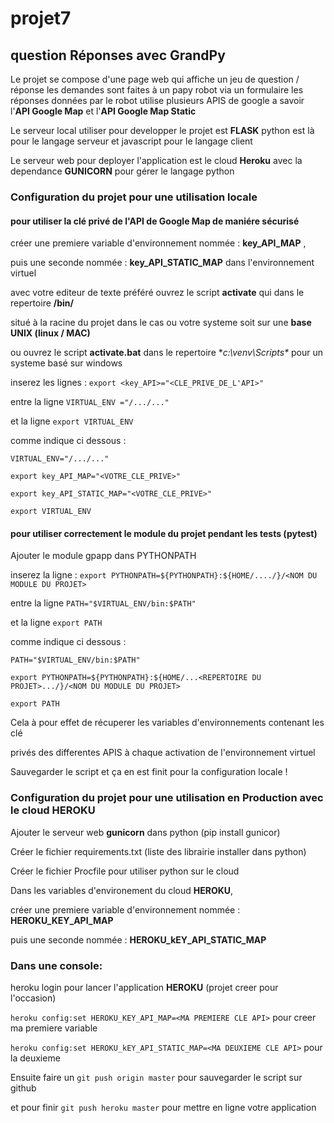 # projet7
question Réponses avec GrandPy
------------------------------

Le projet se compose d'une page web qui affiche un jeu de question / réponse
les demandes sont faites à un papy robot via un formulaire
les réponses données par le robot utilise plusieurs APIS de google
a savoir l'**API Google Map** et l'**API Google Map Static**

Le serveur local utiliser pour developper le projet est **FLASK**
python est là pour le langage serveur et javascript pour le langage client

Le serveur web pour deployer l'application est le cloud **Heroku** avec la dependance **GUNICORN**
pour gérer le langage python
### Configuration du projet pour une utilisation locale

#### pour utiliser la clé privé de l'API de Google Map de maniére sécurisé

créer une premiere variable d'environnement  nommée : **key_API_MAP** ,

puis une seconde nommée : **key_API_STATIC_MAP** dans l'environnement virtuel

avec votre editeur de texte préféré ouvrez le script **activate** qui dans le repertoire  **<venv>/bin/**

situé à la racine du projet dans le cas ou votre systeme soit sur une **base UNIX (linux / MAC)**

ou ouvrez le script **activate.bat** dans le repertoire **c:\venv\Scripts\** pour un systeme basé sur windows

inserez les lignes : `export <key_API>="<CLE_PRIVE_DE_L'API>"`

entre la ligne `VIRTUAL_ENV ="/.../..."`

et la ligne `export VIRTUAL_ENV`

comme indique ci dessous :

`VIRTUAL_ENV="/.../..."`

`export key_API_MAP="<VOTRE_CLE_PRIVE>"`

`export key_API_STATIC_MAP="<VOTRE_CLE_PRIVE>"`

`export VIRTUAL_ENV`

#### pour utiliser correctement le module du projet pendant les tests (pytest)

Ajouter le module gpapp dans PYTHONPATH

inserez la ligne : `export PYTHONPATH=${PYTHONPATH}:${HOME/..../}/<NOM DU MODULE DU PROJET>`

entre la ligne `PATH="$VIRTUAL_ENV/bin:$PATH"`

et la ligne `export PATH`

comme indique ci dessous :

`PATH="$VIRTUAL_ENV/bin:$PATH"`

`export PYTHONPATH=${PYTHONPATH}:${HOME/...<REPERTOIRE DU PROJET>.../}/<NOM DU MODULE DU PROJET>`

`export PATH`

Cela à pour effet de récuperer les variables d'environnements contenant les clé

privés des differentes APIS à chaque activation de l'environnement virtuel

Sauvegarder le script et ça en est finit pour la configuration locale !

### Configuration du projet pour une utilisation en Production avec le cloud **HEROKU**
Ajouter le serveur web **gunicorn** dans python (pip install gunicor)

Créer le fichier requirements.txt (liste des librairie installer dans python)

Créer le fichier Procfile pour utiliser python sur le cloud

Dans les variables d'environement du cloud **HEROKU**,

créer une premiere variable d'environnement  nommée : **HEROKU_KEY_API_MAP**

puis une seconde nommée : **HEROKU_kEY_API_STATIC_MAP**

### Dans une console:

heroku login pour lancer l'application **HEROKU** (projet creer pour l'occasion)

`heroku config:set HEROKU_KEY_API_MAP=<MA PREMIERE CLE API>` pour creer ma premiere variable

`heroku config:set HEROKU_kEY_API_STATIC_MAP=<MA DEUXIEME CLE API>` pour la deuxieme

Ensuite faire un `git push origin master` pour sauvegarder le script sur github

et pour finir `git push heroku master` pour mettre en ligne votre application




